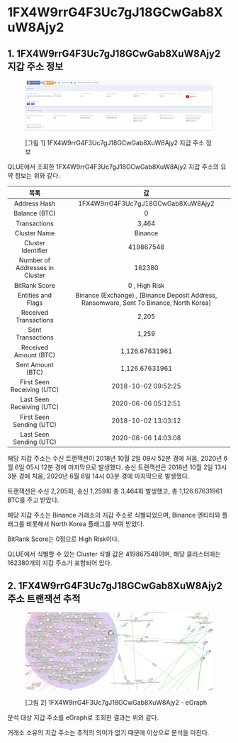 # 1FX4W9rrG4F3Uc7gJ18GCwGab8XuW8Ajy2

## 1. 1FX4W9rrG4F3Uc7gJ18GCwGab8XuW8Ajy2 지갑 주소 정보

<figure><img src="../.gitbook/assets/image (90).png" alt=""><figcaption><p>[그림 1] 1FX4W9rrG4F3Uc7gJ18GCwGab8XuW8Ajy2 지갑 주소 정보</p></figcaption></figure>



QLUE에서 조회한 1FX4W9rrG4F3Uc7gJ18GCwGab8XuW8Ajy2 지갑 주소의 요약 정보는 위와 같다.



|               목록               |                                              값                                             |
| :----------------------------: | :----------------------------------------------------------------------------------------: |
|          Address Hash          |                             1FX4W9rrG4F3Uc7gJ18GCwGab8XuW8Ajy2                             |
|          Balance (BTC)         |                                              0                                             |
|          Transactions          |                                            3,464                                           |
|          Cluster Name          |                                           Binance                                          |
|       Cluster Identifier       |                                          419867548                                         |
| Number of Addresses in Cluster |                                           162380                                           |
|          BitRank Score         |                                        0 , High Risk                                       |
|       Entities and Flags       | Binance (Exchange) , \[Binance Deposit Address, Ransomware, Sent To Binance, North Korea]  |
|      Received Transactions     |                                            2,205                                           |
|        Sent Transactions       |                                            1,259                                           |
|      Received Amount (BTC)     |                                       1,126.67631961                                       |
|        Sent Amount (BTC)       |                                       1,126.67631961                                       |
|   First Seen Receiving (UTC)   |                                     2018-10-02 09:52:25                                    |
|    Last Seen Receiving (UTC)   |                                     2020-06-06 05:12:51                                    |
|    First Seen Sending (UTC)    |                                     2018-10-02 13:03:12                                    |
|     Last Seen Sending (UTC)    |                                     2020-06-06 14:03:08                                    |



해당 지갑 주소는 수신 트랜잭션이 2018년 10월 2일 09시 52분 경에 처음, 2020년 6월 6일 05시 12분 경에 마지막으로 발생했다. 송신 트랜잭션은 2018년 10월 2일 13시 3분 경에 처음, 2020년 6월 6일 14시 03분 경에 마지막으로 발생했다.

트랜잭션은 수신 2,205회, 송신 1,259회 총 3,464회 발생했고, 총 1,126.67631961 BTC를 주고 받았다.

해당 지갑 주소는 Binance 거래소의 지갑 주소로 식별되었으며, Binance 엔티티와 플래그를 비롯해서 North Korea 플래그를 부여 받았다.

BitRank Score는 0점으로 High Risk이다.

QLUE에서 식별할 수 있는 Cluster 식별 값은 419867548이며, 해당 클러스터에는 162380개의 지갑 주소가 포함되어 있다.



## 2. 1FX4W9rrG4F3Uc7gJ18GCwGab8XuW8Ajy2 주소 트랜잭션 추적



<figure><img src="../.gitbook/assets/image (51).png" alt=""><figcaption><p>[그림 2] 1FX4W9rrG4F3Uc7gJ18GCwGab8XuW8Ajy2 - eGraph</p></figcaption></figure>



분석 대상 지갑 주소를 eGraph로 조회한 결과는 위와 같다.

거래소 소유의 지갑 주소는 추적의 의미가 없기 때문에 이상으로 분석을 마친다.

